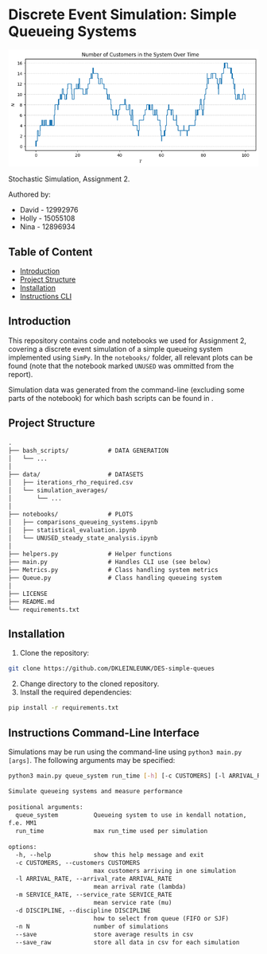 # Discrete Event Simulation: Simple Queueing Systems

![Image](overview_plot.png)

Stochastic Simulation, Assignment 2. 

Authored by:
- David - 12992976
- Holly - 15055108
- Nina  - 12896934

## Table of Content

* [Introduction](#introduction)
* [Project Structure](#project-structure)
* [Installation](#installation)
* [Instructions CLI](#instructions-command-line-interface)

## Introduction

This repository contains code and notebooks we used for Assignment 2, covering a discrete event simulation of a simple queueing system implemented using `SimPy`. In the `notebooks/` folder, all relevant plots can be found (note that the notebook marked `UNUSED` was ommitted from the report). 

Simulation data was generated from the command-line (excluding some parts of the notebook) for which bash scripts can be found in . 

## Project Structure

```
.
├── bash_scripts/           # DATA GENERATION
│   └── ...
│
├── data/                   # DATASETS
│   ├── iterations_rho_required.csv
│   └── simulation_averages/
│       └── ...
│
├── notebooks/              # PLOTS
│   ├── comparisons_queueing_systems.ipynb
│   ├── statistical_evaluation.ipynb
│   └── UNUSED_steady_state_analysis.ipynb
│   
├── helpers.py              # Helper functions
├── main.py                 # Handles CLI use (see below)
├── Metrics.py              # Class handling system metrics
├── Queue.py                # Class handling queueing system
│
├── LICENSE
├── README.md
└── requirements.txt
```

## Installation

1. Clone the repository:
```bash
git clone https://github.com/DKLEINLEUNK/DES-simple-queues
```
2. Change directory to the cloned repository.
3. Install the required dependencies:
```bash
pip install -r requirements.txt
```

## Instructions Command-Line Interface

Simulations may be run using the command-line using `python3 main.py [args]`. The following arguments may be specified:

```bash
python3 main.py queue_system run_time [-h] [-c CUSTOMERS] [-l ARRIVAL_RATE] [-m SERVICE_RATE] [-d DISCIPLINE] [-n N] [--save] [--save_raw]
```

```
Simulate queueing systems and measure performance

positional arguments:
  queue_system          Queueing system to use in kendall notation, f.e. MM1
  run_time              max run_time used per simulation

options:
  -h, --help            show this help message and exit
  -c CUSTOMERS, --customers CUSTOMERS
                        max customers arriving in one simulation
  -l ARRIVAL_RATE, --arrival_rate ARRIVAL_RATE
                        mean arrival rate (lambda)
  -m SERVICE_RATE, --service_rate SERVICE_RATE
                        mean service rate (mu)
  -d DISCIPLINE, --discipline DISCIPLINE
                        how to select from queue (FIFO or SJF)
  -n N                  number of simulations
  --save                store average results in csv
  --save_raw            store all data in csv for each simulation
```
